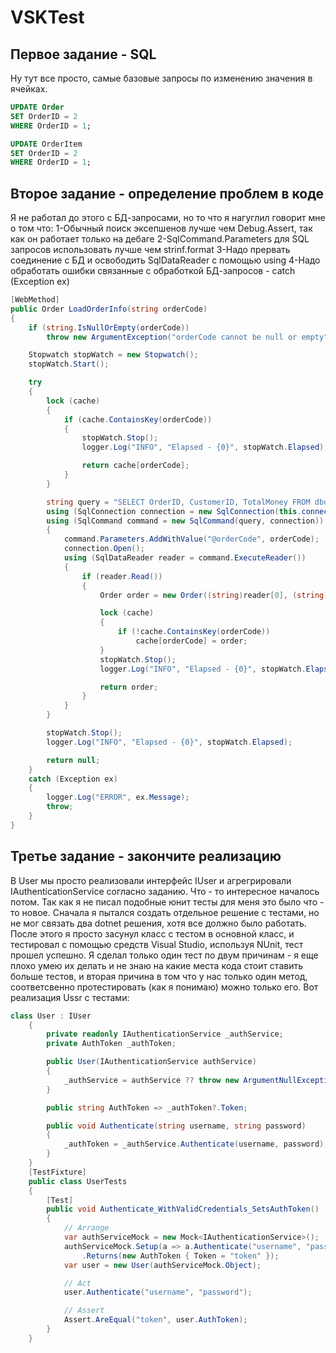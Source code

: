 # VSKTest
## Первое задание - SQL
Ну тут все просто, самые базовые запросы по изменению значения в ячейках.
```sql
UPDATE Order
SET OrderID = 2
WHERE OrderID = 1;

UPDATE OrderItem
SET OrderID = 2
WHERE OrderID = 1;
```
## Второе задание - определение проблем в коде

Я не работал до этого с БД-запросами, но то что я нагуглил говорит мне о том что:
1-Обычный поиск эксепшенов лучше чем Debug.Assert, так как он работает только на дебаге
2-SqlCommand.Parameters для SQL запросов использовать лучше чем strinf.format
3-Надо прервать соединение с БД и освободить SqlDataReader с помощью using
4-Надо обработать ошибки связанные с обработкой БД-запросов - catch (Exception ex)
```csharp
[WebMethod]
public Order LoadOrderInfo(string orderCode)
{
    if (string.IsNullOrEmpty(orderCode))
        throw new ArgumentException("orderCode cannot be null or empty", nameof(orderCode));

    Stopwatch stopWatch = new Stopwatch();
    stopWatch.Start();

    try
    {
        lock (cache)
        {
            if (cache.ContainsKey(orderCode))
            {
                stopWatch.Stop();
                logger.Log("INFO", "Elapsed - {0}", stopWatch.Elapsed);

                return cache[orderCode];
            }
        }

        string query = "SELECT OrderID, CustomerID, TotalMoney FROM dbo.Orders where OrderCode=@orderCode";
        using (SqlConnection connection = new SqlConnection(this.connectionString))
        using (SqlCommand command = new SqlCommand(query, connection))
        {
            command.Parameters.AddWithValue("@orderCode", orderCode);
            connection.Open();
            using (SqlDataReader reader = command.ExecuteReader())
            {
                if (reader.Read())
                {
                    Order order = new Order((string)reader[0], (string)reader[1], (int)reader[2]);

                    lock (cache)
                    {
                        if (!cache.ContainsKey(orderCode))
                            cache[orderCode] = order;
                    }
                    stopWatch.Stop();
                    logger.Log("INFO", "Elapsed - {0}", stopWatch.Elapsed);

                    return order;
                }
            }
        }

        stopWatch.Stop();
        logger.Log("INFO", "Elapsed - {0}", stopWatch.Elapsed);

        return null;
    }
    catch (Exception ex)
    {
        logger.Log("ERROR", ex.Message);
        throw;
    }
}
```
## Третье задание - закончите реализацию
В User мы просто реализовали интерфейс IUser и агрегрировали  IAuthenticationService согласно заданию. Что - то интересное началось потом. Так как я не писал подобные юнит тесты для меня это было что - то новое. Сначала я пытался создать отдельное решение с тестами, но не мог связать два dotnet решения, хотя все должно было работать. После этого я просто засунул класс с тестом в основной класс, и тестировал с помощью средств Visual Studio, используя NUnit, тест прошел успешно. Я сделал только один тест по двум причинам - я еще плохо умею их делать и не знаю на какие места кода стоит ставить больше тестов, и вторая причина в том что у нас только один метод, соответсвенно протестировать (как я понимаю) можно только его.
Вот реализация Ussr с тестами:
```csharp
class User : IUser
    {
        private readonly IAuthenticationService _authService;
        private AuthToken _authToken;

        public User(IAuthenticationService authService)
        {
            _authService = authService ?? throw new ArgumentNullException(nameof(authService));
        }

        public string AuthToken => _authToken?.Token;

        public void Authenticate(string username, string password)
        {
            _authToken = _authService.Authenticate(username, password);
        }
    }
    [TestFixture]
    public class UserTests
    {
        [Test]
        public void Authenticate_WithValidCredentials_SetsAuthToken()
        {
            // Arrange
            var authServiceMock = new Mock<IAuthenticationService>();
            authServiceMock.Setup(a => a.Authenticate("username", "password"))
                .Returns(new AuthToken { Token = "token" });
            var user = new User(authServiceMock.Object);

            // Act
            user.Authenticate("username", "password");

            // Assert
            Assert.AreEqual("token", user.AuthToken);
        }
    }
```
